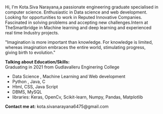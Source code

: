 Hi, I'm Kota.Siva Narayana,a passionate engineering graduate specialised in computer science. Enthusiastic in Data science and web development. Looking for opportunities to work in Reputed Innovative Companies. Fascinated in solving problems and accepting new challenges.Intern at TheSmartbridge in Machine learning and deep learning and experienced real time Industry projects.

"Imagination is more important than knowledge. For knowledge is limited, whereas imagination embraces the entire world, stimulating progress, giving birth to evolution."

<b>Talking about Education/Skills:</b><br>
Graduating in 2021 from Gudlavalleru Enginering College<br>
<ul>
  <li>Data Science , Machine Learning and Web development</li>             
  <li>Python , Java, C</li>
  <li>Html, CSS, Java Script</li>
  <li>DBMS, MySQL</li>
  <li>libraries: Keras, OpenCv, Scikit-learn, Numpy, Pandas, Matplotlib</li>
</ul>
<Strong>Contact me at:</strong> kota.sivanarayana6475@gmail.com

